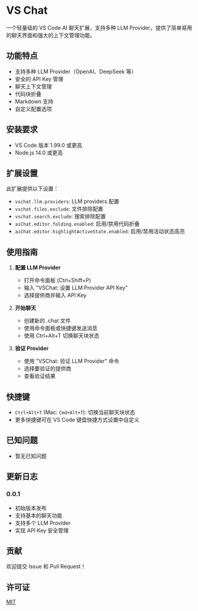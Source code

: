 # VS Chat

一个轻量级的 VS Code AI 聊天扩展，支持多种 LLM Provider，提供了简单易用的聊天界面和强大的上下文管理功能。

## 功能特点

- 支持多种 LLM Provider（OpenAI、DeepSeek 等）
- 安全的 API Key 管理
- 聊天上下文管理
- 代码块折叠
- Markdown 支持
- 自定义配置选项

## 安装要求

- VS Code 版本 1.99.0 或更高
- Node.js 14.0 或更高

## 扩展设置

此扩展提供以下设置：

* `vschat.llm.providers`: LLM providers 配置
* `vschat.files.exclude`: 文件排除配置
* `vschat.search.exclude`: 搜索排除配置
* `aiChat.editor.folding.enabled`: 启用/禁用代码折叠
* `aiChat.editor.highlightActiveState.enabled`: 启用/禁用活动状态高亮

## 使用指南

1. **配置 LLM Provider**
   - 打开命令面板 (Ctrl+Shift+P)
   - 输入 "VSChat: 设置 LLM Provider API Key"
   - 选择提供商并输入 API Key

2. **开始聊天**
   - 创建新的 .chat 文件
   - 使用命令面板或快捷键发送消息
   - 使用 Ctrl+Alt+T 切换聊天块状态

3. **验证 Provider**
   - 使用 "VSChat: 验证 LLM Provider" 命令
   - 选择要验证的提供商
   - 查看验证结果

## 快捷键

- `Ctrl+Alt+T` (Mac: `Cmd+Alt+T`): 切换当前聊天块状态
- 更多快捷键可在 VS Code 键盘快捷方式设置中自定义

## 已知问题

- 暂无已知问题

## 更新日志

### 0.0.1

- 初始版本发布
- 支持基本的聊天功能
- 支持多个 LLM Provider
- 实现 API Key 安全管理

## 贡献

欢迎提交 Issue 和 Pull Request！

## 许可证

[MIT](LICENSE)
